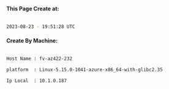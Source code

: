 
   
#### This Page Create at:

```bash

2023-08-23 - 19:51:28 UTC

```

#### Create By Machine:

```bash

Host Name : fv-az422-232

platform  : Linux-5.15.0-1041-azure-x86_64-with-glibc2.35

Ip Local  : 10.1.0.187

```

